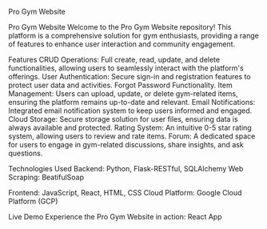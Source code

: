 Pro Gym Website

Pro Gym Website Welcome to the Pro Gym Website repository! This platform is a comprehensive solution for gym enthusiasts, 
providing a range of features to enhance user interaction and community engagement.

Features
CRUD Operations: Full create, read, update, and delete functionalities, allowing users to seamlessly interact with the platform's offerings.
User Authentication: Secure sign-in and registration features to protect user data and activities. Forgot Password Functionality.
Item Management: Users can upload, update, or delete gym-related items, ensuring the platform remains up-to-date and relevant.
Email Notifications: Integrated email notification system to keep users informed and engaged.
Cloud Storage: Secure storage solution for user files, ensuring data is always available and protected.
Rating System: An intuitive 0-5 star rating system, allowing users to review and rate items.
Forum: A dedicated space for users to engage in gym-related discussions, share insights, and ask questions.

Technologies Used
Backend: Python, Flask-RESTful, SQLAlchemy
Web Scraping: BeatifulSoap

Frontend: JavaScript, React, HTML, CSS
Cloud Platform: Google Cloud Platform (GCP)

Live Demo
Experience the Pro Gym Website in action: React App